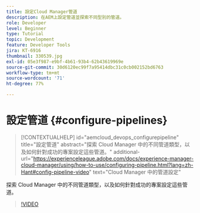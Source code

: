 ```yaml
---
title: 設定Cloud Manager管道
description: 在AEM上設定管道並探索不同型別的管道。
role: Developer
level: Beginner
type: Tutorial
topic: Development
feature: Developer Tools
jira: KT-6916
thumbnail: 330539.jpg
exl-id: 05e3f987-e9bf-4b61-93b4-62b43619969e
source-git-commit: 30d6120ec99f7a95414dbc31c0cb002152bd6763
workflow-type: tm+mt
source-wordcount: '71'
ht-degree: 77%

---
```


# 設定管道 {#configure-pipelines}

>[!CONTEXTUALHELP]
>id="aemcloud_devops_configurepipeline"
>title="設定管道"
>abstract="探索 Cloud Manager 中的不同管道類型，以及如何針對成功的專案設定這些管道。"
>additional-url="https://experienceleague.adobe.com/docs/experience-manager-cloud-manager/using/how-to-use/configuring-pipeline.html?lang=zh-Hant#config-pipeline-video" text="Cloud Manager 中的管道設定"

探索 Cloud Manager 中的不同管道類型，以及如何針對成功的專案設定這些管道。

>[!VIDEO](https://video.tv.adobe.com/v/330539?quality=12&learn=on)
